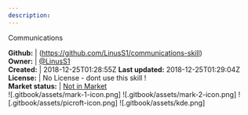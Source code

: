 ```yaml
---
description: 
---
```

Communications



**Github:** | (https://github.com/LinusS1/communications-skill)  
**Owner:** | [@LinusS1](https://github.com/LinusS1)  
**Created:** | 2018-12-25T01:28:55Z  **Last updated:** 2018-12-25T01:29:04Z  
**License:** | No License - dont use this skill !  
**Market status:** | [Not in Market](https://market.mycroft.ai/skill/)  
 ![.gitbook/assets/mark-1-icon.png]  ![.gitbook/assets/mark-2-icon.png]  ![.gitbook/assets/picroft-icon.png]  ![.gitbook/assets/kde.png]  
